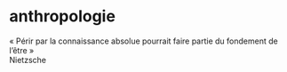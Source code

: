 # anthropologie

« Périr par la connaissance absolue pourrait faire partie du fondement de l’être »  
Nietzsche
